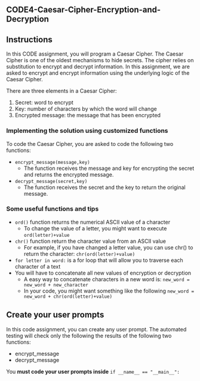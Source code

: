 ## CODE4-Caesar-Cipher-Encryption-and-Decryption

## Instructions

In this CODE assignment, you will program a Caesar Cipher. The Caesar Cipher is one of the oldest mechanisms to hide secrets. The cipher relies on substitution to encrypt and decrypt information. In this assignment, we are asked to encrypt and encrypt information using the underlying logic of the Caesar Cipher.

There are three elements in a Caesar Cipher:

1. Secret: word to encrypt
2. Key: number of characters by which the word will change
3. Encrypted message: the message that has been encrypted

### Implementing the solution using customized functions

To code the Caesar Cipher, you are asked to code the following two functions:

* `encrypt_message(message,key)`
  + The function receives the message and key for encrypting the secret and returns the encrypted message.
* `decrypt_message(secret,key)`
  +  The function receives the secret and the key to return the original message.

### Some useful functions and tips

* `ord()` function returns the numerical ASCII value of a character
  + To change the value of a letter, you might want to execute `ord(letter)+value`
* `chr()` function return the character value from an ASCII value
  + For example, if you have changed a letter value, you can use chr() to return the character: `chr(ord(letter)+value)`
* `for letter in word:` is a for loop that will allow you to traverse each character of a text
* You will have to concatenate all new values of encryption or decryption
  + A easy way to concatenate characters in a new word is: `new_word = new_word + new_character`
  + In your code, you might want something like the following `new_word = new_word + chr(ord(letter)+value)`

## Create your user prompts

In this code assignment, you can create any user prompt. The automated testing will check only the following the results of the following two functions:

* encrypt_message
* decrypt_message

You **must code your user prompts inside** `if __name__ == "__main__":`
